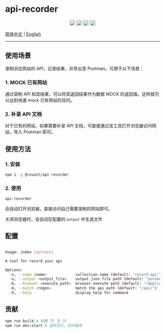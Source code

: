 # api-recorder


<p align="center">
  <a href="https://github.com/rovast/api-recorder/actions/workflows/build.yml">
    <img src="https://github.com/rovast/api-recorder/actions/workflows/build.yml/badge.svg" height="18"
         alt="GitHub action"></a>
  <a href="https://img.shields.io/github/issues/rovast/record-api/issues">
    <img src="https://img.shields.io/github/issues/rovast/record-api" height="18"
         alt="Issues"></a>
  
  <a href="https://img.shields.io/github/license/rovast/record-api">
    <img src="https://img.shields.io/github/license/rovast/record-api" height="18"
         alt="GitHub license"></a>
  
  <a href="https://www.npmjs.com/package/@rovast/api-recorder">
    <img src="https://badge.fury.io/js/@rovast%2Fapi-recorder.svg" height="18"
         alt="GitHub license"></a>
</p>


[简体中文](README.md) | [English](README-en.md)

---

## 使用场景

录制浏览网站的 API，记录结果，并导出至 Postman。可用于以下场景：

### 1. MOCK 已有网站

通过录制 API 和其结果，可以将其返回结果作为数据 MOCK 的返回值。这样就可以达到快速 mock 已有网站的目的。

### 2. 补录 API 文档

对于已有的网站，如果需要补录 API 文档，可直接通过该工具打开浏览器访问网站，导入 Postman 即可。


## 使用方法

### 1. 安装

```bash
npm i -g @rovast/api-recorder
```

### 2. 使用

```bash
api-recorder
```

会自动打开浏览器，直接访问自己需要录制的网站即可。

关闭浏览器时，会自动在配置的 `output` 中生成文件

## 配置

```bash

Usage: index [options]

A tool for record your api

Options:
  -n, --name <name>             collection name (default: "record-api")
  -o, --output <output_file>    output json file path (default: "postman-collection.json")
  -b, --browser <execute_path>  browser execute path (default: "/Applications/Google Chrome.app/Contents/MacOS/Google Chrome")
  -m, --match <regex>           match the api path (default: "/api/")
  -h, --help                    display help for command
```


## 贡献

```bash
npm run build # 构建 TS 至 JS
npm run dev:start # 监听变化，实时编译
```
